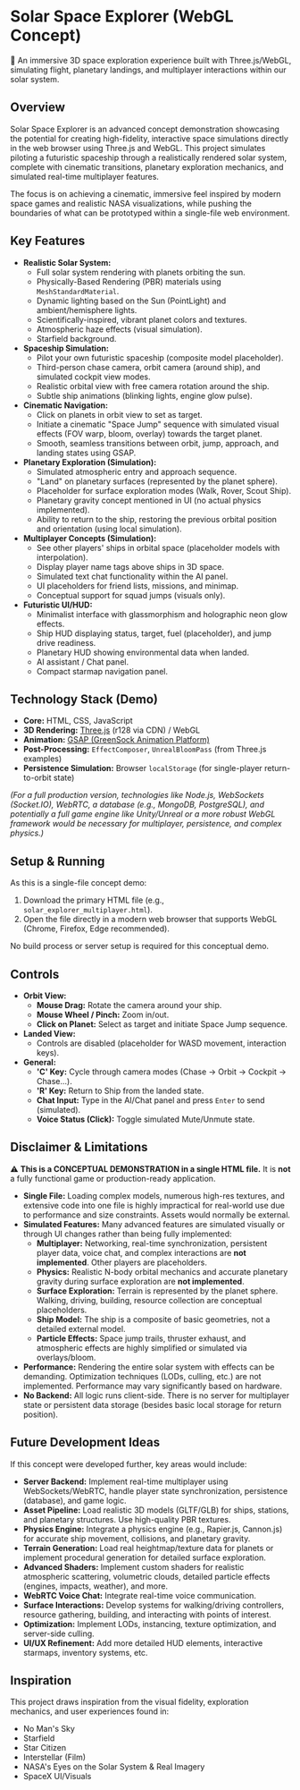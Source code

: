# Solar Space Explorer (WebGL Concept)

🌌 An immersive 3D space exploration experience built with Three.js/WebGL, simulating flight, planetary landings, and multiplayer interactions within our solar system.
## Overview

Solar Space Explorer is an advanced concept demonstration showcasing the potential for creating high-fidelity, interactive space simulations directly in the web browser using Three.js and WebGL. This project simulates piloting a futuristic spaceship through a realistically rendered solar system, complete with cinematic transitions, planetary exploration mechanics, and simulated real-time multiplayer features.

The focus is on achieving a cinematic, immersive feel inspired by modern space games and realistic NASA visualizations, while pushing the boundaries of what can be prototyped within a single-file web environment.

## Key Features

*   **Realistic Solar System:**
    *   Full solar system rendering with planets orbiting the sun.
    *   Physically-Based Rendering (PBR) materials using `MeshStandardMaterial`.
    *   Dynamic lighting based on the Sun (PointLight) and ambient/hemisphere lights.
    *   Scientifically-inspired, vibrant planet colors and textures.
    *   Atmospheric haze effects (visual simulation).
    *   Starfield background.
*   **Spaceship Simulation:**
    *   Pilot your own futuristic spaceship (composite model placeholder).
    *   Third-person chase camera, orbit camera (around ship), and simulated cockpit view modes.
    *   Realistic orbital view with free camera rotation around the ship.
    *   Subtle ship animations (blinking lights, engine glow pulse).
*   **Cinematic Navigation:**
    *   Click on planets in orbit view to set as target.
    *   Initiate a cinematic "Space Jump" sequence with simulated visual effects (FOV warp, bloom, overlay) towards the target planet.
    *   Smooth, seamless transitions between orbit, jump, approach, and landing states using GSAP.
*   **Planetary Exploration (Simulation):**
    *   Simulated atmospheric entry and approach sequence.
    *   "Land" on planetary surfaces (represented by the planet sphere).
    *   Placeholder for surface exploration modes (Walk, Rover, Scout Ship).
    *   Planetary gravity concept mentioned in UI (no actual physics implemented).
    *   Ability to return to the ship, restoring the previous orbital position and orientation (using local simulation).
*   **Multiplayer Concepts (Simulation):**
    *   See other players' ships in orbital space (placeholder models with interpolation).
    *   Display player name tags above ships in 3D space.
    *   Simulated text chat functionality within the AI panel.
    *   UI placeholders for friend lists, missions, and minimap.
    *   Conceptual support for squad jumps (visuals only).
*   **Futuristic UI/HUD:**
    *   Minimalist interface with glassmorphism and holographic neon glow effects.
    *   Ship HUD displaying status, target, fuel (placeholder), and jump drive readiness.
    *   Planetary HUD showing environmental data when landed.
    *   AI assistant / Chat panel.
    *   Compact starmap navigation panel.

## Technology Stack (Demo)

*   **Core:** HTML, CSS, JavaScript
*   **3D Rendering:** [Three.js](https://threejs.org/) (r128 via CDN) / WebGL
*   **Animation:** [GSAP (GreenSock Animation Platform)](https://greensock.com/gsap/)
*   **Post-Processing:** `EffectComposer`, `UnrealBloomPass` (from Three.js examples)
*   **Persistence Simulation:** Browser `localStorage` (for single-player return-to-orbit state)

*(For a full production version, technologies like Node.js, WebSockets (Socket.IO), WebRTC, a database (e.g., MongoDB, PostgreSQL), and potentially a full game engine like Unity/Unreal or a more robust WebGL framework would be necessary for multiplayer, persistence, and complex physics.)*

## Setup & Running

As this is a single-file concept demo:

1.  Download the primary HTML file (e.g., `solar_explorer_multiplayer.html`).
2.  Open the file directly in a modern web browser that supports WebGL (Chrome, Firefox, Edge recommended).

No build process or server setup is required for this conceptual demo.

## Controls

*   **Orbit View:**
    *   **Mouse Drag:** Rotate the camera around your ship.
    *   **Mouse Wheel / Pinch:** Zoom in/out.
    *   **Click on Planet:** Select as target and initiate Space Jump sequence.
*   **Landed View:**
    *   Controls are disabled (placeholder for WASD movement, interaction keys).
*   **General:**
    *   **'C' Key:** Cycle through camera modes (Chase -> Orbit -> Cockpit -> Chase...).
    *   **'R' Key:** Return to Ship from the landed state.
    *   **Chat Input:** Type in the AI/Chat panel and press `Enter` to send (simulated).
    *   **Voice Status (Click):** Toggle simulated Mute/Unmute state.

## Disclaimer & Limitations

⚠️ **This is a CONCEPTUAL DEMONSTRATION in a single HTML file.** It is **not** a fully functional game or production-ready application.

*   **Single File:** Loading complex models, numerous high-res textures, and extensive code into one file is highly impractical for real-world use due to performance and size constraints. Assets would normally be external.
*   **Simulated Features:** Many advanced features are simulated visually or through UI changes rather than being fully implemented:
    *   **Multiplayer:** Networking, real-time synchronization, persistent player data, voice chat, and complex interactions are **not implemented**. Other players are placeholders.
    *   **Physics:** Realistic N-body orbital mechanics and accurate planetary gravity during surface exploration are **not implemented**.
    *   **Surface Exploration:** Terrain is represented by the planet sphere. Walking, driving, building, resource collection are conceptual placeholders.
    *   **Ship Model:** The ship is a composite of basic geometries, not a detailed external model.
    *   **Particle Effects:** Space jump trails, thruster exhaust, and atmospheric effects are highly simplified or simulated via overlays/bloom.
*   **Performance:** Rendering the entire solar system with effects can be demanding. Optimization techniques (LODs, culling, etc.) are not implemented. Performance may vary significantly based on hardware.
*   **No Backend:** All logic runs client-side. There is no server for multiplayer state or persistent data storage (besides basic local storage for return position).

## Future Development Ideas

If this concept were developed further, key areas would include:

*   **Server Backend:** Implement real-time multiplayer using WebSockets/WebRTC, handle player state synchronization, persistence (database), and game logic.
*   **Asset Pipeline:** Load realistic 3D models (GLTF/GLB) for ships, stations, and planetary structures. Use high-quality PBR textures.
*   **Physics Engine:** Integrate a physics engine (e.g., Rapier.js, Cannon.js) for accurate ship movement, collisions, and planetary gravity.
*   **Terrain Generation:** Load real heightmap/texture data for planets or implement procedural generation for detailed surface exploration.
*   **Advanced Shaders:** Implement custom shaders for realistic atmospheric scattering, volumetric clouds, detailed particle effects (engines, impacts, weather), and more.
*   **WebRTC Voice Chat:** Integrate real-time voice communication.
*   **Surface Interactions:** Develop systems for walking/driving controllers, resource gathering, building, and interacting with points of interest.
*   **Optimization:** Implement LODs, instancing, texture optimization, and server-side culling.
*   **UI/UX Refinement:** Add more detailed HUD elements, interactive starmaps, inventory systems, etc.

## Inspiration

This project draws inspiration from the visual fidelity, exploration mechanics, and user experiences found in:

*   No Man's Sky
*   Starfield
*   Star Citizen
*   Interstellar (Film)
*   NASA's Eyes on the Solar System & Real Imagery
*   SpaceX UI/Visuals
